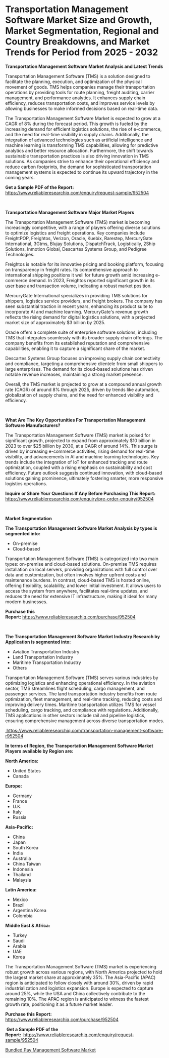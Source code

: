 <p><h1>Transportation Management Software Market Size and Growth, Market Segmentation, Regional and Country Breakdowns, and Market Trends for Period from 2025 -  2032</h1></p><p><strong>Transportation Management Software Market Analysis and Latest Trends</strong></p>
<p><p>Transportation Management Software (TMS) is a solution designed to facilitate the planning, execution, and optimization of the physical movement of goods. TMS helps companies manage their transportation operations by providing tools for route planning, freight auditing, carrier management, and performance analytics. It enhances supply chain efficiency, reduces transportation costs, and improves service levels by allowing businesses to make informed decisions based on real-time data.</p><p>The Transportation Management Software Market is expected to grow at a CAGR of 8% during the forecast period. This growth is fueled by the increasing demand for efficient logistics solutions, the rise of e-commerce, and the need for real-time visibility in supply chains. Additionally, the integration of advanced technologies such as artificial intelligence and machine learning is transforming TMS capabilities, allowing for predictive analytics and better resource allocation. Furthermore, the shift towards sustainable transportation practices is also driving innovation in TMS solutions. As companies strive to enhance their operational efficiency and reduce carbon footprints, the demand for sophisticated transportation management systems is expected to continue its upward trajectory in the coming years.</p></p>
<p><strong>Get a Sample PDF of the Report:&nbsp;</strong> <a href="https://www.reliableresearchiq.com/enquiry/request-sample/952504?utm_campaign=2443&utm_medium=2&utm_source=Github&utm_content=ia&utm_term=06032025&utm_id=transportation-management-software">https://www.reliableresearchiq.com/enquiry/request-sample/952504</a></p>
<p>&nbsp;</p>
<p><strong>Transportation Management Software Major Market Players</strong></p>
<p><p>The Transportation Management Software (TMS) market is becoming increasingly competitive, with a range of players offering diverse solutions to optimize logistics and freight operations. Key companies include FreightPOP, Freightos, Verizon, Oracle, Kuebix, Rarestep, MercuryGate International, 3Gtms, Blujay Solutions, DispatchTrack, Logistically, 2Ship Solutions, Inmotion Global, Descartes Systems Group, and Pedigree Technologies.</p><p>Freightos is notable for its innovative pricing and booking platform, focusing on transparency in freight rates. Its comprehensive approach to international shipping positions it well for future growth amid increasing e-commerce demand. In 2023, Freightos reported significant growth in its user base and transaction volume, indicating a robust market position.</p><p>MercuryGate International specializes in providing TMS solutions for shippers, logistics service providers, and freight brokers. The company has seen substantial traction in recent years, enhancing its product suite to incorporate AI and machine learning. MercuryGate's revenue growth reflects the rising demand for digital logistics solutions, with a projected market size of approximately $3 billion by 2025.</p><p>Oracle offers a complete suite of enterprise software solutions, including TMS that integrates seamlessly with its broader supply chain offerings. The company benefits from its established reputation and comprehensive capabilities, enabling it to capture a significant share of the market. </p><p>Descartes Systems Group focuses on improving supply chain connectivity and compliance, targeting a comprehensive clientele from small shippers to large enterprises. The demand for its cloud-based solutions has driven notable revenue increases, maintaining a strong market presence.</p><p>Overall, the TMS market is projected to grow at a compound annual growth rate (CAGR) of around 8% through 2025, driven by trends like automation, globalization of supply chains, and the need for enhanced visibility and efficiency.</p></p>
<p>&nbsp;</p>
<p><strong>What Are The Key Opportunities For Transportation Management Software Manufacturers?</strong></p>
<p><p>The Transportation Management Software (TMS) market is poised for significant growth, projected to expand from approximately $10 billion in 2023 to over $25 billion by 2030, at a CAGR of around 14%. This surge is driven by increasing e-commerce activities, rising demand for real-time visibility, and advancements in AI and machine learning technologies. Key trends include the integration of IoT for enhanced tracking and route optimization, coupled with a rising emphasis on sustainability and cost efficiency. Future outlook suggests continued innovation, with cloud-based solutions gaining prominence, ultimately fostering smarter, more responsive logistics operations.</p></p>
<p><strong>Inquire or Share Your Questions If Any Before Purchasing This Report:</strong> <a href="https://www.reliableresearchiq.com/enquiry/pre-order-enquiry/952504?utm_campaign=2443&utm_medium=2&utm_source=Github&utm_content=ia&utm_term=06032025&utm_id=transportation-management-software">https://www.reliableresearchiq.com/enquiry/pre-order-enquiry/952504</a></p>
<p>&nbsp;</p>
<p><strong>Market Segmentation</strong></p>
<p><strong>The Transportation Management Software Market Analysis by types is segmented into:</strong></p>
<p><ul><li>On-premise</li><li>Cloud-based</li></ul></p>
<p><p>Transportation Management Software (TMS) is categorized into two main types: on-premise and cloud-based solutions. On-premise TMS requires installation on local servers, providing organizations with full control over data and customization, but often involves higher upfront costs and maintenance burdens. In contrast, cloud-based TMS is hosted online, offering flexibility, scalability, and lower initial investment. It allows users to access the system from anywhere, facilitates real-time updates, and reduces the need for extensive IT infrastructure, making it ideal for many modern businesses.</p></p>
<p><strong>Purchase this Report:&nbsp;</strong><a href="https://www.reliableresearchiq.com/purchase/952504?utm_campaign=2443&utm_medium=2&utm_source=Github&utm_content=ia&utm_term=06032025&utm_id=transportation-management-software">https://www.reliableresearchiq.com/purchase/952504</a></p>
<p>&nbsp;</p>
<p><strong>The Transportation Management Software Market Industry Research by Application is segmented into:</strong></p>
<p><ul><li>Aviation Transportation Industry</li><li>Land Transportation Industry</li><li>Maritime Transportation Industry</li><li>Others</li></ul></p>
<p><p>Transportation Management Software (TMS) serves various industries by optimizing logistics and enhancing operational efficiency. In the aviation sector, TMS streamlines flight scheduling, cargo management, and passenger services. The land transportation industry benefits from route optimization, fleet management, and real-time tracking, reducing costs and improving delivery times. Maritime transportation utilizes TMS for vessel scheduling, cargo tracking, and compliance with regulations. Additionally, TMS applications in other sectors include rail and pipeline logistics, ensuring comprehensive management across diverse transportation modes.</p></p>
<p><a href="https://www.reliableresearchiq.com/transportation-management-software-r952504?utm_campaign=2443&utm_medium=2&utm_source=Github&utm_content=ia&utm_term=06032025&utm_id=transportation-management-software">&nbsp;https://www.reliableresearchiq.com/transportation-management-software-r952504</a></p>
<p><strong>In terms of Region, the Transportation Management Software Market Players available by Region are:</strong></p>
<p>
    <p> <strong> North America: </strong>
        <ul>
            <li>United States</li>
            <li>Canada</li>
        </ul>
        </p> 
    <p> <strong> Europe: </strong>
        <ul>
            <li>Germany</li>
            <li>France</li>
            <li>U.K.</li>
            <li>Italy</li>
            <li>Russia</li>
        </ul>
        </p> 
    <p> <strong> Asia-Pacific: </strong>
        <ul>
            <li>China</li>
            <li>Japan</li>
            <li>South Korea</li>
            <li>India</li>
            <li>Australia</li>
            <li>China Taiwan</li>
            <li>Indonesia</li>
            <li>Thailand</li>
            <li>Malaysia</li>
        </ul>
        </p> 
    <p> <strong> Latin America: </strong>
        <ul>
            <li>Mexico</li>
            <li>Brazil</li>
            <li>Argentina Korea</li>
            <li>Colombia</li>
        </ul>
        </p> 
    <p> <strong> Middle East & Africa: </strong>
        <ul>
            <li>Turkey</li>
            <li>Saudi</li>
            <li>Arabia</li>
            <li>UAE</li>
            <li>Korea</li>
        </ul>
    </p>
    </p>
<p><p>The Transportation Management Software (TMS) market is experiencing robust growth across various regions, with North America projected to hold the largest market share at approximately 35%. The Asia-Pacific (APAC) region is anticipated to follow closely with around 30%, driven by rapid industrialization and logistics expansion. Europe is expected to capture around 25%, while the USA and China collectively contribute to the remaining 10%. The APAC region is anticipated to witness the fastest growth rate, positioning it as a future market leader.</p></p>
<p><strong>Purchase this Report: </strong><a href="https://www.reliableresearchiq.com/purchase/952504?utm_campaign=2443&utm_medium=2&utm_source=Github&utm_content=ia&utm_term=06032025&utm_id=transportation-management-software">https://www.reliableresearchiq.com/purchase/952504</a></p>
<p>&nbsp;<strong>Get a Sample PDF of the Report:&nbsp;&nbsp;</strong><a href="https://www.reliableresearchiq.com/enquiry/request-sample/952504?utm_campaign=2443&utm_medium=2&utm_source=Github&utm_content=ia&utm_term=06032025&utm_id=transportation-management-software">https://www.reliableresearchiq.com/enquiry/request-sample/952504</a></p>
<p><strong></strong></p>
<p><p><a href="https://github.com/comasnickie/Market-Research-Report-List-1/blob/main/bundled-pay-management-software-market.md?utm_campaign=2443&utm_medium=2&utm_source=Github&utm_content=ia&utm_term=06032025&utm_id=transportation-management-software">Bundled Pay Management Software Market</a></p></p>